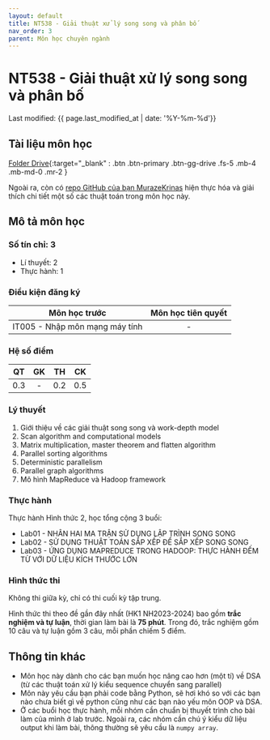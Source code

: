 ```yaml
---
layout: default
title: NT538 - Giải thuật xử lý song song và phân bố
nav_order: 3
parent: Môn học chuyên ngành
---
```


# NT538 - Giải thuật xử lý song song và phân bố

Last modified: {{ page.last_modified_at | date: '%Y-%m-%d'}}


## Tài liệu môn học

[Folder Drive](https://drive.google.com/drive/folders/1SDKjNC6k1Ocb0ROlon9h1vFNN4wz0j7F?usp=sharing){:target="_blank" : .btn .btn-primary .btn-gg-drive .fs-5 .mb-4 .mb-md-0 .mr-2 }

Ngoài ra, còn có [repo GitHub của bạn MurazeKrinas](https://github.com/MurazeKrinas/ParallelProgramming/tree/main) hiện thực hóa và giải thích chi tiết một số các thuật toán trong môn học này.

## Mô tả môn học

### Số tín chỉ: 3
- Lí thuyết: 2
- Thực hành: 1

### Điều kiện đăng ký

| Môn học trước| Môn học tiên quyết  |
|------|-----|
| <center>IT005 - Nhập môn mạng máy tính</center>| <center>-</center>|

### Hệ số điểm

| QT   | GK  | TH  | CK  |
|------|-----|-----|-----|
| <center>0.3</center>| <center>-</center>| <center>0.2</center> | <center>0.5</center> |

### Lý thuyết

1. Giới thiệu về các giải thuật song song và work-depth model
2. Scan algorithm and computational models
3. Matrix multiplication, master theorem and flatten algorithm
4. Parallel sorting algorithms
5. Deterministic parallelism
6. Parallel graph algorithms
7. Mô hình MapReduce và Hadoop framework

### Thực hành

Thực hành Hình thức 2, học tổng cộng 3 buổi:

- Lab01 - NHÂN HAI MA TRẬN SỬ DỤNG LẬP TRÌNH SONG SONG
- Lab02 - SỬ DỤNG THUẬT TOÁN SẮP XẾP ĐỂ SẮP XẾP SONG SONG
- Lab03 - ỨNG DỤNG MAPREDUCE TRONG HADOOP: THỰC HÀNH ĐẾM TỪ VỚI DỮ LIỆU KÍCH THƯỚC LỚN

### Hình thức thi

Không thi giữa kỳ, chỉ có thi cuối kỳ tập trung.

Hình thức thi theo đề gần đây nhất (HK1 NH2023-2024) bao gồm **trắc nghiệm và tự luận**, thời gian làm bài là **75 phút**. Trong đó, trắc nghiệm gồm 10 câu và tự luận gồm 3 câu, mỗi phần chiếm 5 điểm.

## Thông tin khác

- Môn học này dành cho các bạn muốn học nâng cao hơn (một tí) về DSA (từ các thuật toán xử lý kiểu sequence chuyển sang parallel)
- Môn này yêu cầu bạn phải code bằng Python, sẽ hơi khó so với các bạn nào chưa biết gì về python cũng như các bạn nào yếu môn OOP và DSA.
- Ở các buổi học thực hành, mỗi nhóm cần chuẩn bị thuyết trình cho bài làm của mình ở lab trước. Ngoài ra, các nhóm cần chú ý kiểu dữ liệu output khi làm bài, thông thường sẽ yêu cầu là `numpy array`.
